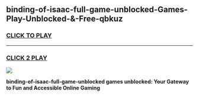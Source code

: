 
## binding-of-isaac-full-game-unblocked-Games-Play-Unblocked-&-Free-qbkuz
<h3>
<a href="https://premium76.site?title=binding-of-isaac-full-game-unblocked&ref=24A">CLICK TO PLAY</a></h3>
<hr>

<h3>
<a href="https://premium76.site?title=binding-of-isaac-full-game-unblocked&ref=24A">CLICK 2 PLAY</a>
  
</h3>

<a href="https://premium76.site?title=binding-of-isaac-full-game-unblocked&ref=24A"><img src="https://clearcache.store/games.png"></a>


**binding-of-isaac-full-game-unblocked games unblocked: Your Gateway to Fun and Accessible Online Gaming**
